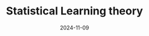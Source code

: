 ---
layout: default_notes
title: Statistical Learning theory
date: 2024-11-09
description: "A stochastic process which can be used to model distribution of functions"
---